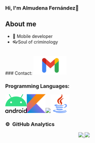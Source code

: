 ### Hi, I'm Almudena Fernández👋

<!--
**AlmuFerCar/AlmuFerCar** is a ✨ _special_ ✨ repository because its `README.md` (this file) appears on your GitHub profile.-->

## About me

- 📲 Mobile developer
- 👓Soul of criminology
<br>
### Contact:

<a href="mailto:almu13a@gmail.com" target="_blank">
<img loading="lazy" src="img/logo-Gmail.png" height= "60">
</a>

### Programming Languages:
<img loading="lazy" src="img/Android_logo_2019_(stacked).svg.png" height= "60"><img loading="lazy" src="img/kotlin_logo.png" height= "60"><img loading="lazy" src="img/PHP-logo.svg.png" height= "60"><img loading="lazy" src="img/Java_(programming_language)-Logo.wine.png" height= "60">

### ⚙️ &nbsp;GitHub Analytics

<p align="center">
<a href="https://github.com/AlmuFerCar">
  <img height="180em" src="https://github-readme-stats-eight-theta.vercel.app/api?username=AlmuFerCar&show_icons=true&theme=algolia&include_all_commits=true&count_private=true"/>
  <img height="180em" src="https://github-readme-stats-eight-theta.vercel.app/api/top-langs/?username=AlmuFerCar&layout=compact&langs_count=8&theme=algolia"/>
</a>
</p>
